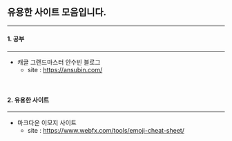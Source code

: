## 유용한 사이트 모음입니다.
---
#### 1. 공부
---
- 캐글 그랜드마스터 안수빈 블로그 <br/>
  + site : <https://ansubin.com/>
<br/>

#### 2. 유용한 사이트
---
- 마크다운 이모지 사이트
  + site : <https://www.webfx.com/tools/emoji-cheat-sheet/>
